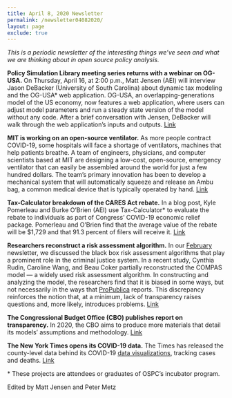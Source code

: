 ```yaml
---
title: April 8, 2020 Newsletter
permalink: /newsletter04082020/
layout: page
exclude: true
---
```

*This is a periodic newsletter of the interesting things we’ve seen and what we are thinking about in open source policy analysis.*

**Policy Simulation Library meeting series returns with a webinar on OG-USA.** On Thursday, April 16, at 2:00 p.m., Matt Jensen (AEI) will interview Jason DeBacker (University of South Carolina) about dynamic tax modeling and the OG-USA* web application. OG-USA, an overlapping-generations model of the US economy, now features a web application, where users can adjust model parameters and run a steady state version of the model without any code. After a brief conversation with Jensen, DeBacker will walk through the web application’s inputs and outputs. [Link](https://www.aei.org/events/webinar-the-policy-simulation-library-dc-meeting-dynamic-tax-modeling-with-the-new-og-usa-web-application/)

**MIT is working on an open-source ventilator.** As more people contract COVID-19, some hospitals will face a shortage of ventilators, machines that help patients breathe. A team of engineers, physicians, and computer scientists based at MIT are designing a low-cost, open-source, emergency ventilator that can easily be assembled around the world for just a few hundred dollars. The team’s primary innovation has been to develop a mechanical system that will automatically squeeze and release an Ambu bag, a common medical device that is typically operated by hand. [Link](https://e-vent.mit.edu/)

**Tax-Calculator breakdown of the CARES Act rebate.** In a blog post, Kyle Pomerleau and Burke O’Brien (AEI) use Tax-Calculator* to evaluate the rebate to individuals as part of Congress’ COVID-19 economic relief package. Pomerleau and O’Brien find that the average value of the rebate will be $1,729 and that 91.3 percent of filers will receive it. [Link](https://www.aei.org/economics/the-care-act-who-will-get-a-rebate-and-how-much/)

**Researchers reconstruct a risk assessment algorithm.** In our [February](https://www.ospc.org/newsletter02122020/) newsletter, we discussed the black box risk assessment algorithms that play a prominent role in the criminal justice system. In a recent study, Cynthia Rudin, Caroline Wang, and Beau Coker partially reconstructed the COMPAS model — a widely used risk assessment algorithm. In constructing and analyzing the model, the researchers find that it is biased in some ways, but not necessarily in the ways that [ProPublica](https://www.propublica.org/article/machine-bias-risk-assessments-in-criminal-sentencing) reports. This discrepancy reinforces the notion that, at a minimum, lack of transparency raises questions and, more likely, introduces problems. [Link](https://hdsr.mitpress.mit.edu/pub/7z10o269)

**The Congressional Budget Office (CBO) publishes report on transparency.** In 2020, the CBO aims to produce more materials that detail its models’ assumptions and methodology. [Link](https://www.cbo.gov/system/files/2020-03/56236-CBO-Transparency.pdf) 

**The New York Times opens its COVID-19 data.** The Times has released the county-level data behind its COVID-19 [data visualizations](https://www.nytimes.com/interactive/2020/us/coronavirus-us-cases.html), tracking cases and deaths. [Link](https://github.com/nytimes/covid-19-data)
  
<p>&ast; These projects are attendees or graduates of OSPC’s incubator program.</p>

Edited by Matt Jensen and Peter Metz

<br>

<script style="margin-left:-35px" src="//hello.aei.org/js/forms2/js/forms2.min.js"></script>
<form style="margin-left:-35px" id="mktoForm_1256"></form>
<script style="margin-left:-35px" >MktoForms2.loadForm("//app-sj19.marketo.com", "475-PBQ-971", 1256);</script>